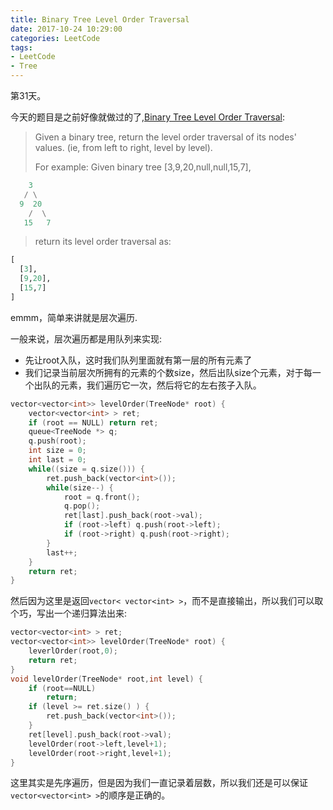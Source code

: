 ```yaml
---
title: Binary Tree Level Order Traversal
date: 2017-10-24 10:29:00
categories: LeetCode
tags:
- LeetCode
- Tree
---
```


第31天。

今天的题目是之前好像就做过的了,[Binary Tree Level Order Traversal](https://leetcode.com/problems/binary-tree-level-order-traversal/description/):

> Given a binary tree, return the level order traversal of its nodes' values. (ie, from left to right, level by level).
>
> For example:
> Given binary tree [3,9,20,null,null,15,7],

```python
    3
   / \
  9  20
    /  \
   15   7
```

> return its level order traversal as:

```python
[
  [3],
  [9,20],
  [15,7]
]
```

emmm，简单来讲就是层次遍历.

一般来说，层次遍历都是用队列来实现:

* 先让root入队，这时我们队列里面就有第一层的所有元素了
* 我们记录当前层次所拥有的元素的个数size，然后出队size个元素，对于每一个出队的元素，我们遍历它一次，然后将它的左右孩子入队。

```c++
vector<vector<int>> levelOrder(TreeNode* root) {
    vector<vector<int> > ret;
    if (root == NULL) return ret;
    queue<TreeNode *> q;
    q.push(root);
    int size = 0;
    int last = 0;
    while((size = q.size())) {
        ret.push_back(vector<int>());
        while(size--) {
            root = q.front();
            q.pop();
            ret[last].push_back(root->val);
            if (root->left) q.push(root->left);
            if (root->right) q.push(root->right);
        }
        last++;
    }
    return ret;
}
```

然后因为这里是返回`vector< vector<int> >`，而不是直接输出，所以我们可以取个巧，写出一个递归算法出来:

```c++
vector<vector<int> > ret;
vector<vector<int>> levelOrder(TreeNode* root) {
    leverlOrder(root,0);
    return ret;
}
void levelOrder(TreeNode* root,int level) {
    if (root==NULL)
        return;
    if (level >= ret.size() ) {
        ret.push_back(vector<int>());
    }
    ret[level].push_back(root->val);
    levelOrder(root->left,level+1);
    levelOrder(root->right,level+1);
}
```

这里其实是先序遍历，但是因为我们一直记录着层数，所以我们还是可以保证`vector<vector<int> >`的顺序是正确的。